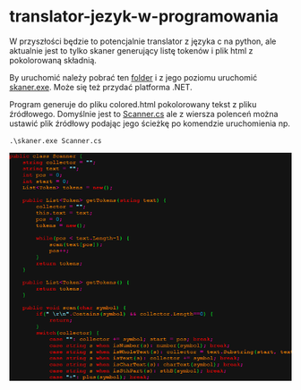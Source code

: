 # translator-jezyk-w-programowania
W przyszłości będzie to potencjalnie translator z języka c na python, ale aktualnie jest to tylko skaner generujący listę tokenów i plik html z pokolorowaną składnią.

By uruchomić należy pobrać ten [folder](bin/Debug/net7.0) i z jego poziomu uruchomić [skaner.exe](bin/Debug/net7.0/skaner.exe). Może się też przydać platforma .NET.

Program generuje do pliku colored.html pokolorowany tekst z pliku źródłowego. Domyślnie jest to [Scanner.cs](bin/Debug/net7.0/Scanner.cs) ale z wiersza polenceń można ustawić plik źródłowy podając jego ścieżkę po komendzie uruchomienia np.
```
.\skaner.exe Scanner.cs
```

![obrazek](colorful_code.png)
